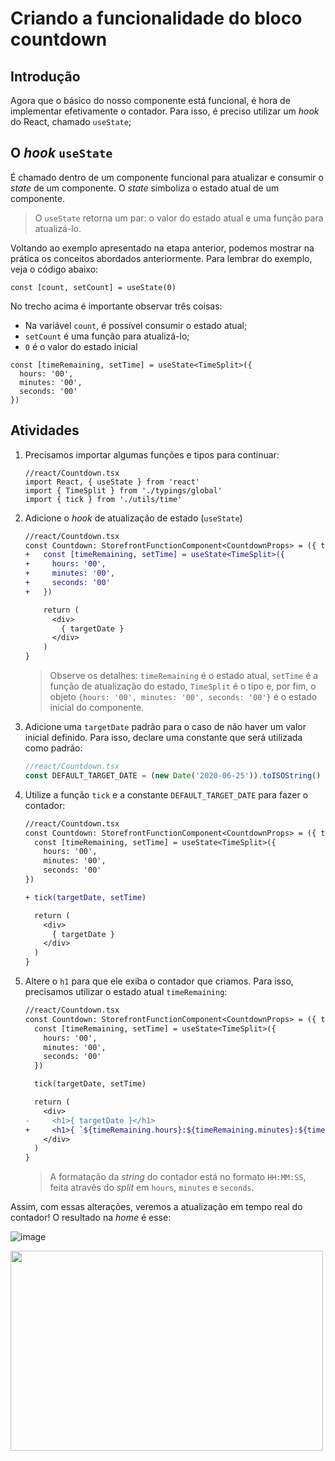 # Criando a funcionalidade do bloco countdown

## Introdução
Agora que o básico do nosso componente está funcional, é hora de implementar efetivamente o contador. Para isso, é preciso utilizar um *hook* do React, chamado `useState`;


## O *hook* `useState` 

É chamado dentro de um componente funcional para atualizar e consumir o *state* de um componente. O *state* simboliza o estado atual de um componente. 

>O `useState` retorna um par: o valor do estado atual e uma função para atualizá-lo.

Voltando ao exemplo apresentado na etapa anterior, podemos mostrar na prática os conceitos abordados anteriormente. Para lembrar do exemplo, veja o código abaixo:

```tsx
const [count, setCount] = useState(0)
```

No trecho acima é importante observar três coisas: 
* Na variável `count`, é possível consumir o estado atual;
* `setCount` é uma função para atualizá-lo;
* `0` é o valor do estado inicial


```tsx
const [timeRemaining, setTime] = useState<TimeSplit>({
  hours: '00', 
  minutes: '00', 
  seconds: '00'
})
```

## Atividades
1. Precisamos importar algumas funções e tipos para continuar:

    ```tsx
    //react/Countdown.tsx
    import React, { useState } from 'react'
    import { TimeSplit } from './typings/global'
    import { tick } from './utils/time'
    ```

2. Adicione o *hook* de atualização de estado (`useState`)

    ```diff
    //react/Countdown.tsx
    const Countdown: StorefrontFunctionComponent<CountdownProps> = ({ targetDate }) => {
    +   const [timeRemaining, setTime] = useState<TimeSplit>({
    +     hours: '00',
    +     minutes: '00',
    +     seconds: '00'
    +   })

        return (
          <div>
            { targetDate }
          </div>
        ) 
    }
    ```
    >Observe os detalhes: `timeRemaining` é o estado atual, `setTime` é a função de atualização do estado, `TimeSplit` é o tipo e, por fim, o objeto `{hours: '00', minutes: '00', seconds: '00'}` é o estado inicial do componente.

3. Adicione uma `targetDate` padrão para o caso de não haver um valor inicial definido. Para isso, declare uma constante que será utilizada como padrão:
    
    ```typescript
    //react/Countdown.tsx
    const DEFAULT_TARGET_DATE = (new Date('2020-06-25')).toISOString()
    ```

4. Utilize a função `tick` e a constante `DEFAULT_TARGET_DATE`  para fazer o contador:
    ```diff
    //react/Countdown.tsx
    const Countdown: StorefrontFunctionComponent<CountdownProps> = ({ targetDate = DEFAULT_TARGET_DATE }) => {
      const [timeRemaining, setTime] = useState<TimeSplit>({
        hours: '00',
        minutes: '00',
        seconds: '00'
    })

    + tick(targetDate, setTime)

      return (
        <div>
          { targetDate }
        </div>
      ) 
    }
    ```

5. Altere o `h1` para que ele exiba o contador que criamos. Para isso, precisamos utilizar o estado atual `timeRemaining`:
    ```diff
    //react/Countdown.tsx
    const Countdown: StorefrontFunctionComponent<CountdownProps> = ({ targetDate = DEFAULT_TARGET_DATE }) => {
      const [timeRemaining, setTime] = useState<TimeSplit>({
        hours: '00',
        minutes: '00',
        seconds: '00'
      })

      tick(targetDate, setTime)

      return (
        <div>   
    -     <h1>{ targetDate }</h1>
    +     <h1>{ `${timeRemaining.hours}:${timeRemaining.minutes}:${timeRemaining.seconds}` }</h1>
        </div>
      ) 
    }
    ```
    > A formatação da *string* do contador está no formato `HH:MM:SS`, feita através do *split* em `hours`, `minutes` e `seconds`.

Assim, com essas alterações, veremos a atualização em tempo real do contador! O resultado na *home* é esse:

![image](https://user-images.githubusercontent.com/19495917/75474406-b3c06e80-5975-11ea-82ec-89ab27504873.png)

<img src="https://user-images.githubusercontent.com/19495917/75474511-e0748600-5975-11ea-825d-7e9a20f95362.gif" width="500" height="320"/>
